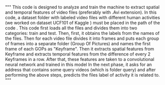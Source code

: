 """
This code is designed to analyze and train the machine to extract spatial and temporal features of video files (preferably with .Avi extension).
In this code, a dataset folder with labeled video files  with different human activities (we worked on dataset UCF101 of Kaggle )
must be placed in the path of the code .
This code first loads all the files and divides them into two categories: train and test.
Then, first, it obtains the labels from the names of the files.
Then for each video file divides it into frames  and puts each group of frames into a separate folder (Group Of Pictures) and names the first frame of each GOPs as "Keyframe".
Then it extracts spatial features from Keyframe and extracts temporal features from the difference of every 2 Keyframes in a row.
After that, these features are taken to a convolutional neural network and trained in this model
In the next phase, it asks for an address that contains some query videos (which is folder query) 
and after performing the above steps, predicts the files label of activity it is related to.
"""
